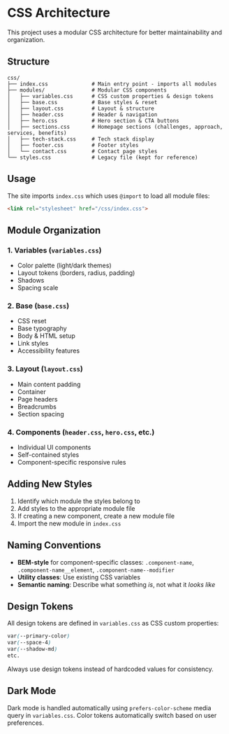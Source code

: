 # CSS Architecture

This project uses a modular CSS architecture for better maintainability and organization.

## Structure

```
css/
├── index.css              # Main entry point - imports all modules
├── modules/               # Modular CSS components
│   ├── variables.css      # CSS custom properties & design tokens
│   ├── base.css           # Base styles & reset
│   ├── layout.css         # Layout & structure
│   ├── header.css         # Header & navigation
│   ├── hero.css           # Hero section & CTA buttons
│   ├── sections.css       # Homepage sections (challenges, approach, services, benefits)
│   ├── tech-stack.css     # Tech stack display
│   ├── footer.css         # Footer styles
│   └── contact.css        # Contact page styles
└── styles.css             # Legacy file (kept for reference)
```

## Usage

The site imports `index.css` which uses `@import` to load all module files:

```html
<link rel="stylesheet" href="/css/index.css">
```

## Module Organization

### 1. Variables (`variables.css`)
- Color palette (light/dark themes)
- Layout tokens (borders, radius, padding)
- Shadows
- Spacing scale

### 2. Base (`base.css`)
- CSS reset
- Base typography
- Body & HTML setup
- Link styles
- Accessibility features

### 3. Layout (`layout.css`)
- Main content padding
- Container
- Page headers
- Breadcrumbs
- Section spacing

### 4. Components (`header.css`, `hero.css`, etc.)
- Individual UI components
- Self-contained styles
- Component-specific responsive rules

## Adding New Styles

1. Identify which module the styles belong to
2. Add styles to the appropriate module file
3. If creating a new component, create a new module file
4. Import the new module in `index.css`

## Naming Conventions

- **BEM-style** for component-specific classes: `.component-name`, `.component-name__element`, `.component-name--modifier`
- **Utility classes**: Use existing CSS variables
- **Semantic naming**: Describe what something *is*, not what it *looks like*

## Design Tokens

All design tokens are defined in `variables.css` as CSS custom properties:

```css
var(--primary-color)
var(--space-4)
var(--shadow-md)
etc.
```

Always use design tokens instead of hardcoded values for consistency.

## Dark Mode

Dark mode is handled automatically using `prefers-color-scheme` media query in `variables.css`. Color tokens automatically switch based on user preferences.
